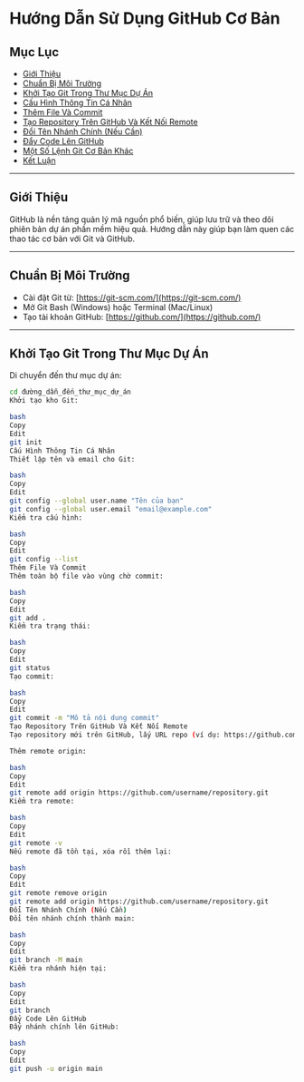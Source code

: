 # Hướng Dẫn Sử Dụng GitHub Cơ Bản

## Mục Lục
- [Giới Thiệu](#giới-thiệu)
- [Chuẩn Bị Môi Trường](#chuẩn-bị-môi-trường)
- [Khởi Tạo Git Trong Thư Mục Dự Án](#khởi-tạo-git-trong-thư-mục-dự-án)
- [Cấu Hình Thông Tin Cá Nhân](#cấu-hình-thông-tin-cá-nhân)
- [Thêm File Và Commit](#thêm-file-và-commit)
- [Tạo Repository Trên GitHub Và Kết Nối Remote](#tạo-repository-trên-github-và-kết-nối-remote)
- [Đổi Tên Nhánh Chính (Nếu Cần)](#đổi-tên-nhánh-chính-nếu-cần)
- [Đẩy Code Lên GitHub](#đẩy-code-lên-github)
- [Một Số Lệnh Git Cơ Bản Khác](#một-số-lệnh-git-cơ-bản-khác)
- [Kết Luận](#kết-luận)

---

## Giới Thiệu

GitHub là nền tảng quản lý mã nguồn phổ biến, giúp lưu trữ và theo dõi phiên bản dự án phần mềm hiệu quả. Hướng dẫn này giúp bạn làm quen các thao tác cơ bản với Git và GitHub.

---

## Chuẩn Bị Môi Trường

- Cài đặt Git từ: [https://git-scm.com/](https://git-scm.com/)
- Mở Git Bash (Windows) hoặc Terminal (Mac/Linux)
- Tạo tài khoản GitHub: [https://github.com/](https://github.com/)

---

## Khởi Tạo Git Trong Thư Mục Dự Án

Di chuyển đến thư mục dự án:

```bash
cd đường_dẫn_đến_thư_mục_dự_án
Khởi tạo kho Git:

bash
Copy
Edit
git init
Cấu Hình Thông Tin Cá Nhân
Thiết lập tên và email cho Git:

bash
Copy
Edit
git config --global user.name "Tên của bạn"
git config --global user.email "email@example.com"
Kiểm tra cấu hình:

bash
Copy
Edit
git config --list
Thêm File Và Commit
Thêm toàn bộ file vào vùng chờ commit:

bash
Copy
Edit
git add .
Kiểm tra trạng thái:

bash
Copy
Edit
git status
Tạo commit:

bash
Copy
Edit
git commit -m "Mô tả nội dung commit"
Tạo Repository Trên GitHub Và Kết Nối Remote
Tạo repository mới trên GitHub, lấy URL repo (ví dụ: https://github.com/username/repository.git)

Thêm remote origin:

bash
Copy
Edit
git remote add origin https://github.com/username/repository.git
Kiểm tra remote:

bash
Copy
Edit
git remote -v
Nếu remote đã tồn tại, xóa rồi thêm lại:

bash
Copy
Edit
git remote remove origin
git remote add origin https://github.com/username/repository.git
Đổi Tên Nhánh Chính (Nếu Cần)
Đổi tên nhánh chính thành main:

bash
Copy
Edit
git branch -M main
Kiểm tra nhánh hiện tại:

bash
Copy
Edit
git branch
Đẩy Code Lên GitHub
Đẩy nhánh chính lên GitHub:

bash
Copy
Edit
git push -u origin main
